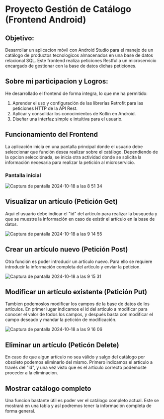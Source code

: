 # Proyecto Gestión de Catálogo (Frontend Android)

## Objetivo:
Desarrollar un aplicacion móvil con Android Studio para el manejo de un catálogo de productos tecnologicos almacenados en una base de datos relacional SQL. Este frontend realiza peticiones Restful a un microservicio encargado de gestionar con la base de datos dichas peticiones.

## Sobre mi participacion y Logros:
He desarrollado el frontend de forma integra, lo que me ha permitido:

1. Aprender el uso y configuración de las librerías Retrofit para las peticiones HTTP de la API Rest.
2. Aplicar y consolidar los conocimientos de Kotlin en Android.
3. Diseñar una interfaz simple e intuitiva para el usuario.

## Funcionamiento del Frontend
La aplicación inicia en una pantalla principal donde el usuario debe seleccionar que función desea realizar sobre el catálogo. Dependiendo de la opcion selecciónada, se inicia otra actividad donde se solicita la información necesaria para realizar la petición al microservicio.

<H3>Pantalla inicial</H3>

![Captura de pantalla 2024-10-18 a las 8 51 34](https://github.com/user-attachments/assets/a197b5cd-05b6-4dda-85fb-412e68f87499)

## Visualizar un artículo (Petición Get)
Aqui el usuario debe indicar el "id" del artículo para realizar la busqueda y que se muestre la información en caso de existir el artículo en la base de datos.

![Captura de pantalla 2024-10-18 a las 9 14 55](https://github.com/user-attachments/assets/2f975c35-ecb4-4397-afef-ade2bf81637a)

## Crear un artículo nuevo (Petición Post)
Otra función es poder introducir un artículo nuevo. Para ello se requiere introducir la información completa del artículo y enviar la peticion.

![Captura de pantalla 2024-10-18 a las 9 15 31](https://github.com/user-attachments/assets/bf4a1741-072b-448b-9cd7-976cc46a0853)

## Modificar un artículo existente (Petición Put)
Tambien podemoslos modificar los campos de la base de datos de los artículos. En primer lugar indicamos el id del artículo a modificar para conocer el valor de todos los campos, y después basta con modificar el campo deseado y mandar la petición de modificación.

![Captura de pantalla 2024-10-18 a las 9 16 06](https://github.com/user-attachments/assets/3b3be41d-511c-4d58-b635-366f73c67ee2)

## Eliminar un artículo (Peticón Delete)
En caso de que algun artículo no sea válido y salgo del catálogo por obsoleto podemos eliminarlo del mismo. Primero indicamos el artículo a través del "id", y una vez visto que es el artículo correcto podemoste proceder a la eliminacion.

## Mostrar catálogo completo
Una funcion bastante útil es poder ver el catálogo completo actual. Este se mostrará en una tabla y así podremos tener la información completa de forma general.
